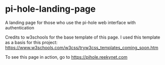 # pi-hole-landing-page
A landing page for those who use the pi-hole web interface with authentication

Credits to w3schools for the base template of this page. I used this template as a basis for this project: https://www.w3schools.com/w3css/tryw3css_templates_coming_soon.htm

To see this page in action, go to https://pihole.reekynet.com

